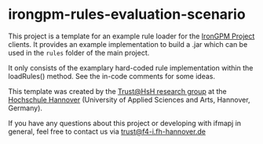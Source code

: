 irongpm-rules-evaluation-scenario
============

This project is a template for an example rule loader for the [IronGPM Project][irongpm] clients.
It provides an example implementation to build a .jar which can be used in the `rules` folder of the main project.

It only consists of the examplary hard-coded rule implementation within the loadRules() method.
See the in-code comments for some ideas.

This template was created by the [Trust@HsH research group][trustathsh]
at the [Hochschule Hannover][hshannover] (University of Applied Sciences and Arts,
Hannover, Germany).

If you have any questions about this project or developing with ifmapj in general, feel
free to contact us via <trust@f4-i.fh-hannover.de>

[irongpm]: https://github.com/trustathsh/irongpm.git
[trustathsh]: http://trust.f4.hs-hannover.de
[hshannover]: https://www.hs-hannover.de/